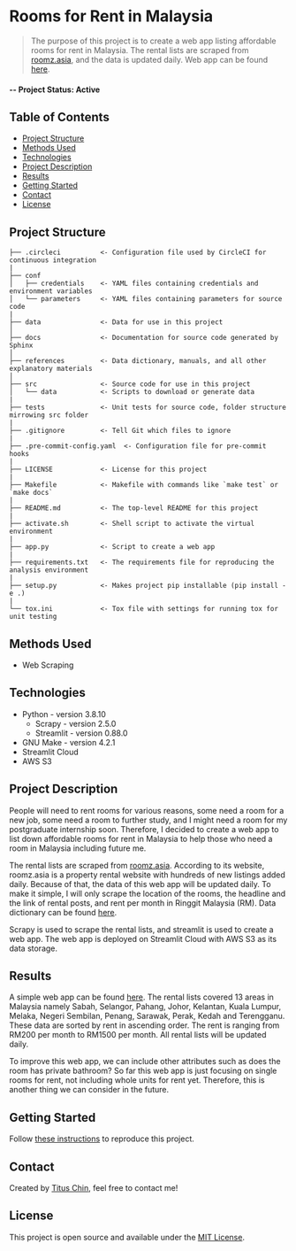 # Rooms for Rent in Malaysia
> The purpose of this project is to create a web app listing affordable rooms for rent in Malaysia. The rental lists are scraped from [roomz.asia](https://my.roomz.asia/), and the data is updated daily. Web app can be found [here]().
#### -- Project Status: Active

## Table of Contents
* [Project Structure](#project-structure)
* [Methods Used](#methods-used)
* [Technologies](#technologies)
* [Project Description](#project-description)
* [Results](#results)
* [Getting Started](#getting-started)
* [Contact](#contact)
* [License](#license)

## Project Structure
    ├── .circleci          <- Configuration file used by CircleCI for continuous integration
    |
    ├── conf
    │   ├── credentials    <- YAML files containing credentials and environment variables
    │   └── parameters     <- YAML files containing parameters for source code
    | 
    ├── data               <- Data for use in this project
    │
    ├── docs               <- Documentation for source code generated by Sphinx
    │
    ├── references         <- Data dictionary, manuals, and all other explanatory materials
    │
    ├── src                <- Source code for use in this project
    │   └── data           <- Scripts to download or generate data
    |
    ├── tests              <- Unit tests for source code, folder structure mirrowing src folder
    |
    ├── .gitignore         <- Tell Git which files to ignore
    |
    ├── .pre-commit-config.yaml  <- Configuration file for pre-commit hooks
    |
    ├── LICENSE            <- License for this project
    |
    ├── Makefile           <- Makefile with commands like `make test` or `make docs`
    |
    ├── README.md          <- The top-level README for this project
    |
    ├── activate.sh        <- Shell script to activate the virtual environment
    |
    ├── app.py             <- Script to create a web app
    |
    ├── requirements.txt   <- The requirements file for reproducing the analysis environment
    |
    ├── setup.py           <- Makes project pip installable (pip install -e .)
    |
    └── tox.ini            <- Tox file with settings for running tox for unit testing

## Methods Used
- Web Scraping

## Technologies
- Python - version 3.8.10
    - Scrapy - version 2.5.0
    - Streamlit - version 0.88.0
- GNU Make - version 4.2.1
- Streamlit Cloud
- AWS S3

## Project Description
People will need to rent rooms for various reasons, some need a room for a new job, some need a room to further study, and I might need a room for my postgraduate internship soon. Therefore, I decided to create a web app to list down affordable rooms for rent in Malaysia to help those who need a room in Malaysia including future me.

The rental lists are scraped from [roomz.asia](https://my.roomz.asia/). According to its website, roomz.asia is a property rental website with hundreds of new listings added daily. Because of that, the data of this web app will be updated daily. To make it simple, I will only scrape the location of the rooms, the headline and the link of rental posts, and rent per month in Ringgit Malaysia (RM). Data dictionary can be found [here](references/data_dictionary.md).

Scrapy is used to scrape the rental lists, and streamlit is used to create a web app. The web app is deployed on Streamlit Cloud with AWS S3 as its data storage.

## Results
A simple web app can be found [here](). The rental lists covered 13 areas in Malaysia namely Sabah, Selangor, Pahang, Johor, Kelantan, Kuala Lumpur, Melaka, Negeri Sembilan, Penang, Sarawak, Perak, Kedah and Terengganu. These data are sorted by rent in ascending order. The rent is ranging from RM200 per month to RM1500 per month. All rental lists will be updated daily.

To improve this web app, we can include other attributes such as does the room has private bathroom? So far this web app is just focusing on single rooms for rent, not including whole units for rent yet. Therefore, this is another thing we can consider in the future.

## Getting Started
Follow [these instructions](references/getting_started.md) to reproduce this project.

## Contact
Created by [Titus Chin](https://www.linkedin.com/in/titus-chin-jun-hong/), feel free to contact me!

## License
This project is open source and available under the [MIT License](LICENSE).
